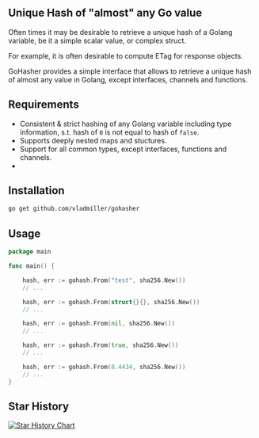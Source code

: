 ## Unique Hash of "almost" any Go value


Often times it may be desirable to retrieve a unique hash of a Golang variable, be it a simple scalar value,
or complex struct.

For example, it is often desirable to compute ETag for response objects.

GoHasher provides a simple interface that allows to retrieve a unique hash of almost any value in Golang, except
interfaces, channels and functions.

## Requirements

* Consistent & strict hashing of any Golang variable including type information, s.t. hash of `0` is not equal to hash of `false`. 
* Supports deeply nested maps and stuctures.
* Support for all common types, except interfaces, functions and channels.
* 

## Installation

```bash
go get github.com/vladmiller/gohasher
```

## Usage

```go
package main

func main() {

    hash, err := gohash.From("test", sha256.New())
    // ...

    hash, err := gohash.From(struct{}{}, sha256.New())
    // ...

    hash, err := gohash.From(nil, sha256.New())
    // ...

    hash, err := gohash.From(true, sha256.New())
    // ...

    hash, err := gohash.From(8.4434, sha256.New())
    // ...
}

```


## Star History

[![Star History Chart](https://api.star-history.com/svg?repos=vladmiller/gohasher&type=Date)](https://www.star-history.com/#vladmiller/gohasher&Date)